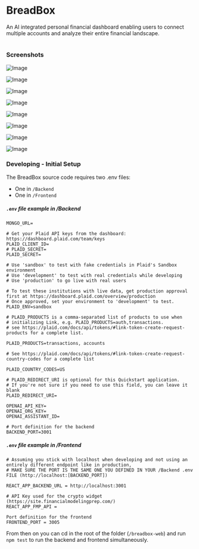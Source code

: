 # BreadBox

 

An AI integrated personal financial dashboard enabling users to connect multiple accounts and analyze their entire financial landscape. 
  
#

### Screenshots

![Image](https://github.com/BreadBoxOrg/breadbox-web/assets/67339817/1ed410a0-20ef-4bef-90ff-e66ab344469b)

![Image](https://github.com/BreadBoxOrg/breadbox-web/assets/67339817/932eddf4-374b-4e15-a458-4f95de8a1368)

![Image](https://github.com/BreadBoxOrg/breadbox-web/assets/67339817/e1c9fcdc-b8ce-4ba7-a9e3-d4fe2b526d74)

![Image](https://github.com/BreadBoxOrg/breadbox-web/assets/67339817/283f6607-041c-489c-a16e-bd0c268bbae3)

![Image](https://github.com/BreadBoxOrg/breadbox-web/assets/67339817/7fc80001-5594-4402-8eb6-a657811c8bb3)

![Image](https://github.com/BreadBoxOrg/breadbox-web/assets/67339817/ca93724a-cd4d-43ea-8e1a-6aca2af80e78)

![Image](https://github.com/BreadBoxOrg/breadbox-web/assets/67339817/d56e892c-a2eb-4539-8f0a-569a3c68a56d)

![Image](https://github.com/BreadBoxOrg/breadbox-web/assets/67339817/edfa4ac7-8cb8-4b25-ae7c-fa1763322d6a)




### Developing - Initial Setup

The BreadBox source code requires two .env files:
* One in ``/Backend``
* One in ``/Frontend``
##### ``.env`` file example in /Backend
```
MONGO_URL=

# Get your Plaid API keys from the dashboard: https://dashboard.plaid.com/team/keys
PLAID_CLIENT_ID=
# PLAID_SECRET=
PLAID_SECRET=

# Use 'sandbox' to test with fake credentials in Plaid's Sandbox environment
# Use 'development' to test with real credentials while developing
# Use 'production' to go live with real users

# To test these institutions with live data, get production approval first at https://dashboard.plaid.com/overview/production
# Once approved, set your environment to 'development' to test.
PLAID_ENV=sandbox

# PLAID_PRODUCTS is a comma-separated list of products to use when
# initializing Link, e.g. PLAID_PRODUCTS=auth,transactions.
# see https://plaid.com/docs/api/tokens/#link-token-create-request-products for a complete list.

PLAID_PRODUCTS=transactions, accounts

# See https://plaid.com/docs/api/tokens/#link-token-create-request-country-codes for a complete list

PLAID_COUNTRY_CODES=US

# PLAID_REDIRECT_URI is optional for this Quickstart application.
# If you're not sure if you need to use this field, you can leave it blank
PLAID_REDIRECT_URI=

OPENAI_API_KEY=
OPENAI_ORG_KEY=
OPENAI_ASSISTANT_ID=

# Port definition for the backend
BACKEND_PORT=3001
```


##### ``.env`` file example in /Frontend

```
# Assuming you stick with localhost when developing and not using an entirely different endpoint like in production, 
# MAKE SURE THE PORT IS THE SAME ONE YOU DEFINED IN YOUR /Backend .env FILE (http://localhost:[BACKEND_PORT])

REACT_APP_BACKEND_URL = http://localhost:3001

# API Key used for the crypto widget (https://site.financialmodelingprep.com/)
REACT_APP_FMP_API = 

Port definition for the frontend
FRONTEND_PORT = 3005
```

From then on you can cd in the root of the folder (``/breadbox-web``) and run ``npm test`` to run the backend and frontend simultaneously.

						
